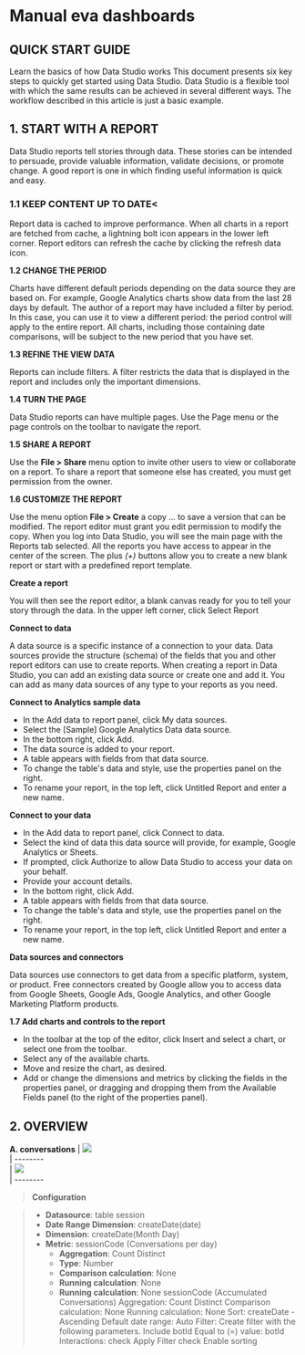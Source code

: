 # Manual eva dashboards

## QUICK START GUIDE
Learn the basics of how Data Studio works
This document presents six key steps to quickly get started using Data Studio.
Data Studio is a flexible tool with which the same results can be achieved in several different ways. The workflow described in this article is just a basic example.

## 1. START WITH A REPORT
Data Studio reports tell stories through data. These stories can be intended to persuade, provide valuable information, validate decisions, or promote change.
A good report is one in which finding useful information is quick and easy.

### **1.1 KEEP CONTENT UP TO DATE**<

Report data is cached to improve performance. When all charts in a report are fetched from cache, a lightning bolt icon appears in the lower left corner. 
Report editors can refresh the cache by clicking the refresh data icon. 

**1.2 CHANGE THE PERIOD**

Charts have different default periods depending on the data source they are based on. For example, Google Analytics charts show data from the last 28 days by default. The author of a report may have included a filter by period. In this case, you can use it to view a different period: the period control will apply to the entire report. All charts, including those containing date comparisons, will be subject to the new period that you have set.

**1.3 REFINE THE VIEW DATA**

Reports can include filters. A filter restricts the data that is displayed in the report and includes only the important dimensions.

**1.4 TURN THE PAGE**

Data Studio reports can have multiple pages. Use the Page menu or the page controls on the toolbar to navigate the report.

**1.5 SHARE A REPORT**

Use the **File > Share** menu option to invite other users to view or collaborate on a report.
To share a report that someone else has created, you must get permission from the owner.

**1.6 CUSTOMIZE THE REPORT**

Use the menu option **File > Create** a copy ... to save a version that can be modified.
The report editor must grant you edit permission to modify the copy.
When you log into Data Studio, you will see the main page with the Reports tab selected. All the reports you have access to appear in the center of the screen. The plus *(+)* buttons allow you to create a new blank report or start with a predefined report template.

**Create a report**

You will then see the report editor, a blank canvas ready for you to tell your story through the data.
In the upper left corner, click 
Select Report

**Connect to data**

A data source is a specific instance of a connection to your data. Data sources provide the structure (schema) of the fields that you and other report editors can use to create reports. 
When creating a report in Data Studio, you can add an existing data source or create one and add it. You can add as many data sources of any type to your reports as you need.

**Connect to Analytics sample data**

- In the Add data to report panel, click My data sources.
- Select the [Sample] Google Analytics Data data source.
- In the bottom right, click Add.
- The data source is added to your report.
- A table appears with fields from that data source.
- To change the table's data and style, use the properties panel on the right.
- To rename your report, in the top left, click Untitled Report and enter a new name.

**Connect to your data**

- In the Add data to report panel, click Connect to data.
- Select the kind of data this data source will provide, for example, Google Analytics or Sheets.
- If prompted, click Authorize to allow Data Studio to access your data on your behalf.
- Provide your account details.
- In the bottom right, click Add.
- A table appears with fields from that data source.
- To change the table's data and style, use the properties panel on the right.
- To rename your report, in the top left, click Untitled Report and enter a new name.

**Data sources and connectors**

Data sources use connectors to get data from a specific platform, system, or product. Free connectors created by Google allow you to access data from Google Sheets, Google Ads, Google Analytics, and other Google Marketing Platform products.

**1.7 Add charts and controls to the report**

- In the toolbar at the top of the editor, click Insert and select a chart, or select one from the toolbar.
- Select any of the available charts.
- Move and resize the chart, as desired.
- Add or change the dimensions and metrics by clicking the fields in the properties panel, or dragging and dropping them from the Available Fields panel (to the right of the properties panel).

## 2. OVERVIEW

**A. conversations**
| ![](https://i.ibb.co/12s2JfF/Captura-de-Pantalla-2021-09-23-a-la-s-19-16-53.png)   
| --------  
| ![](https://i.ibb.co/hcdXy5G/Captura-de-Pantalla-2021-09-23-a-la-s-19-29-53.png)   
| --------  

> **Configuration**

> - **Datasource**: table session
> - **Date Range Dimension**: createDate(date)
> - **Dimension**: createDate(Month Day)
> - **Metric**: sessionCode (Conversations per day)
>     - **Aggregation**: Count Distinct
>     - **Type**: Number
>     - **Comparison calculation**: None
>     - **Running calculation**: None
>     - **Running calculation**: None
sessionCode (Accumulated Conversations)
Aggregation: Count Distinct
Comparison calculation: None
Running calculation: None
Sort: createDate - Ascending
Default date range: Auto
Filter: Create filter with the following parameters.
Include
botId
Equal to (=)
value: botId
Interactions:
check Apply Filter
check Enable sorting
